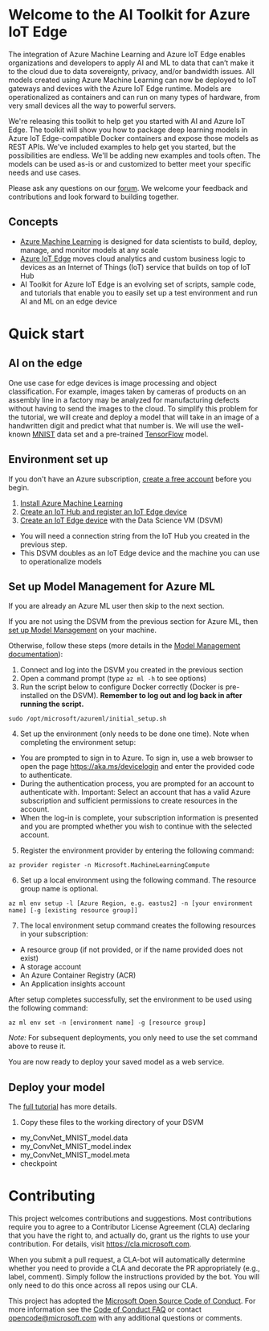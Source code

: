 # Welcome to the AI Toolkit for Azure IoT Edge

The integration of Azure Machine Learning and Azure IoT Edge enables organizations and developers to apply AI and ML to data that can’t make it to the cloud due to data sovereignty, privacy, and/or bandwidth issues. All models created using Azure Machine Learning can now be deployed to IoT gateways and devices with the Azure IoT Edge runtime. Models are operationalized as containers and can run on many types of hardware, from very small devices all the way to powerful servers.

We're releasing this toolkit to help get you started with AI and Azure IoT Edge. The toolkit will show you how to package deep learning models in Azure IoT Edge-compatible Docker containers and expose those models as REST APIs. We've included examples to help get you started, but the possibilities are endless. We'll be adding new examples and tools often. The models can be used as-is or and customized to better meet your specific needs and use cases. 

Please ask any questions on our [forum](https://social.msdn.microsoft.com/forums/azure/en-US/home?forum=MachineLearning).  We welcome your feedback and contributions and look forward to building together.

## Concepts
* [Azure Machine Learning](https://docs.microsoft.com/en-us/azure/machine-learning/preview/) is designed for data scientists to build, deploy, manage, and monitor models at any scale
* [Azure IoT Edge](https://aka.ms/azure-iot-edge-doc) moves cloud analytics and custom business logic to devices as an Internet of Things (IoT) service that builds on top of IoT Hub
* AI Toolkit for Azure IoT Edge is an evolving set of scripts, sample code, and tutorials that enable you to easily set up a test environment and run AI and ML on an edge device

# Quick start
## AI on the edge
One use case for edge devices is image processing and object classification.  For example, images taken by cameras of products on an assembly line in a factory may be analyzed for manufacturing defects without having to send the images to the cloud.  To simplify this problem for the tutorial, we will create and deploy a model that will take in an image of a handwritten digit and predict what that number is.  We will use the well-known [MNIST](http://yann.lecun.com/exdb/mnist/) data set and a pre-trained [TensorFlow](https://www.tensorflow.org/) model.

## Environment set up
If you don't have an Azure subscription, [create a free account](https://azure.microsoft.com/free/?WT.mc_id=A261C142F) before you begin.

1. [Install Azure Machine Learning](https://docs.microsoft.com/en-us/azure/machine-learning/preview/quickstart-installation)
1. [Create an IoT Hub and register an IoT Edge device](https://aka.ms/azure-iot-edge-doc)
1. [Create an IoT Edge device](https://github.com/Azure/ai-toolkit-iot-edge/tree/master/Azure%20IoT%20Edge%20on%20DSVM) with the Data Science VM (DSVM)
  * You will need a connection string from the IoT Hub you created in the previous step.
  * This DSVM doubles as an IoT Edge device and the machine you can use to operationalize models

## Set up Model Management for Azure ML
If you are already an Azure ML user then skip to the next section.

If you are not using the DSVM from the previous section for Azure ML, then [set up Model Management](https://docs.microsoft.com/en-us/azure/machine-learning/preview/deployment-setup-configuration) on your machine.

Otherwise, follow these steps (more details in the [Model Management documentation](https://docs.microsoft.com/en-us/azure/machine-learning/preview/deployment-setup-configuration)):

1. Connect and log into the DSVM you created in the previous section
2. Open a command prompt (type `az ml -h` to see options)
3. Run the script below to configure Docker correctly (Docker is pre-installed on the DSVM). **Remember to log out and log back in after running the script.**
```
sudo /opt/microsoft/azureml/initial_setup.sh
```
4. Set up the environment (only needs to be done one time).  Note when completing the environment setup:
  * You are prompted to sign in to Azure. To sign in, use a web browser to open the page https://aka.ms/devicelogin and enter the provided code to authenticate.
  * During the authentication process, you are prompted for an account to authenticate with. Important: Select an account that has a valid Azure subscription and sufficient permissions to create resources in the account.
  * When the log-in is complete, your subscription information is presented and you are prompted whether you wish to continue with the selected account.

5. Register the environment provider by entering the following command:

```azurecli
az provider register -n Microsoft.MachineLearningCompute
```
6. Set up a local environment using the following command. The resource group name is optional.

```azurecli
az ml env setup -l [Azure Region, e.g. eastus2] -n [your environment name] [-g [existing resource group]]
```

7. The local environment setup command creates the following resources in your subscription:
* A resource group (if not provided, or if the name provided does not exist)
* A storage account
* An Azure Container Registry (ACR)
* An Application insights account

After setup completes successfully, set the environment to be used using the following command:

```azurecli
az ml env set -n [environment name] -g [resource group]
```
*Note:* For subsequent deployments, you only need to use the set command above to reuse it.

You are now ready to deploy your saved model as a web service.

## Deploy your model
The [full tutorial](https://github.com/Azure/MachineLearningSamples-tf/tree/RuonanO16N) has more details.

1. Copy these files to the working directory of your DSVM
 * my_ConvNet_MNIST_model.data
 * my_ConvNet_MNIST_model.index
 * my_ConvNet_MNIST_model.meta
 * checkpoint




# Contributing

This project welcomes contributions and suggestions.  Most contributions require you to agree to a
Contributor License Agreement (CLA) declaring that you have the right to, and actually do, grant us
the rights to use your contribution. For details, visit https://cla.microsoft.com.

When you submit a pull request, a CLA-bot will automatically determine whether you need to provide
a CLA and decorate the PR appropriately (e.g., label, comment). Simply follow the instructions
provided by the bot. You will only need to do this once across all repos using our CLA.

This project has adopted the [Microsoft Open Source Code of Conduct](https://opensource.microsoft.com/codeofconduct/).
For more information see the [Code of Conduct FAQ](https://opensource.microsoft.com/codeofconduct/faq/) or
contact [opencode@microsoft.com](mailto:opencode@microsoft.com) with any additional questions or comments.
